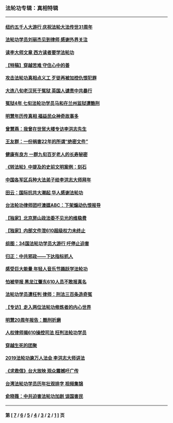 ### 法轮功专辑：真相特辑
---
#### [纽约五千人大游行 庆祝法轮大法传世31周年](../../pages/nf4389/n13995110.md?09130430) 
#### [法轮功学员刘丽杰见到律师 感谢外界关注](../../pages/nf4389/n13927012.md?09130430) 
#### [读李大师文章 西方读者要学法轮功](../../pages/nf4389/n13925142.md?09130430) 
#### [【特稿】穿越苦难 守住心中的善](../../pages/nf4389/n13784979.md?09130430) 
#### [攻击法轮功真相点义工 歹徒再被加控仇恨犯罪](../../pages/nf4389/n13601019.md?09130430) 
#### [大连八旬老汉死于冤狱 英国人谴责中共暴行](../../pages/nf4389/n13480118.md?09130430) 
#### [冤狱4年 七旬法轮功学员马和在兰州监狱遭酷刑](../../pages/nf4389/n13304688.md?09130430) 
#### [明慧年历传真相 福益民众神奇故事多](../../pages/nf4389/n13294545.md?09130430) 
#### [曾慧燕：我曾在世贸大楼专访李洪志先生](../../pages/nf4389/n12898729.md?09130430) 
#### [王友群：一份祸害22年的所谓“绝密文件”](../../pages/nf4389/n12871750.md?09130430) 
#### [健康有良方 一群九旬百岁老人的长寿秘密](../../pages/nf4389/n12847475.md?09130430) 
#### [《转法轮》中提及的史前文明案例：刻石](../../pages/nf4389/n12758577.md?09130430) 
#### [中国各军区兵种大法弟子给李洪志大师拜年](../../pages/nf4389/n12750047.md?09130430) 
#### [田云：国际抗共大潮起 华人感谢法轮功](../../pages/nf4389/n12357708.md?09130430) 
#### [台法轮功律师团吁澳媒ABC：下架煽动仇恨报导](../../pages/nf4389/n12279917.md?09130430) 
#### [【独家】北京房山政法委不见光的维稳费](../../pages/nf4389/n12031979.md?09130430) 
#### [【独家】内部文件泄610超级权力未终止](../../pages/nf4389/n12023895.md?09130430) 
#### [组图：34国法轮功学员大游行 吁停止迫害](../../pages/nf4389/n11492658.md?09130430) 
#### [归正：中共邪政——下达指标抓人](../../pages/nf4389/n11474770.md?09130430) 
#### [感受巨大能量 年轻人音乐节踊跃学法轮功](../../pages/nf4389/n11441981.md?09130430) 
#### [怕被举报 黑龙江肇东610人员不敢报真名](../../pages/nf4389/n11436499.md?09130430) 
#### [法轮功学员遭枉判 律师：刑法三百条造奇冤](../../pages/nf4389/n11433943.md?09130430) 
#### [【专访】走入两位法轮功修炼者的内心世界](../../pages/nf4389/n11415623.md?09130430) 
#### [明慧20周年报告：酷刑折磨](../../pages/nf4389/n11387954.md?09130430) 
#### [人权律师揭610操控司法 枉判法轮功学员](../../pages/nf4389/n11313370.md?09130430) 
#### [穿越生死的团聚](../../pages/nf4389/n11258922.md?09130430) 
#### [2019法轮功逾万人法会 李洪志大师讲法](../../pages/nf4389/n11265303.md?09130430) 
#### [《求救信》台大放映 观众震撼吁广传](../../pages/nf4389/n10922251.md?09130430) 
#### [台湾法轮功学员历年壮观排字 视频集锦](../../pages/nf4389/n10878789.md?09130430) 
#### [俞晓薇：中共迫害法轮功加剧 误国害民](../../pages/nf4389/n10859260.md?09130430) 

---
#### 第 [ [7](./7.md?09130430) / [6](./6.md?09130430) / [5](./5.md?09130430) / [4](./4.md?09130430) / [3](./3.md?09130430) / [2](./2.md?09130430) / [1](./1.md?09130430) ] 页
